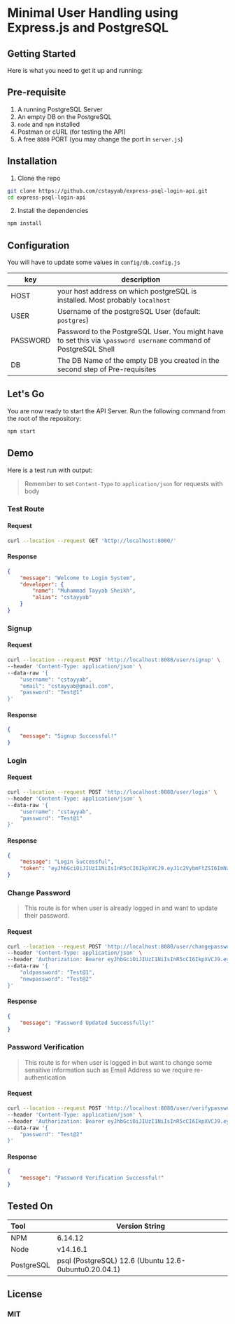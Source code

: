 # Minimal User Handling using Express.js and PostgreSQL

## Getting Started
Here is what you need to get it up and running:

## Pre-requisite
1. A running PostgreSQL Server
2. An empty DB on the PostgreSQL
3. `node` and `npm` installed
4. Postman or cURL (for testing the API)
5. A free `8080` PORT (you may change the port in `server.js`)

## Installation
1. Clone the repo

```bash
git clone https://github.com/cstayyab/express-psql-login-api.git
cd express-psql-login-api
```
2. Install the dependencies

```bash
npm install
```
## Configuration
You will have to update some values in `config/db.config.js`

|key|description|
|---|-----------|
|HOST| your host address on which postgreSQL is installed. Most probably `localhost`|
|USER| Username of the postgreSQL User (default: `postgres`)|
|PASSWORD|Password to the PostgreSQL User. You might have to set this via `\password username` command of PostgreSQL Shell|
|DB| The DB Name of the empty DB you created in the second step of Pre-requisites|

## Let's Go
You are now ready to start the API Server. Run the following command from the root of the repository:

```bash
npm start
```

## Demo
Here is a test run with output:
> Remember to set `Content-Type` to `application/json` for requests with body

### Test Route

#### Request

```bash
curl --location --request GET 'http://localhost:8080/'
```
#### Response

```json
{
    "message": "Welcome to Login System",
    "developer": {
        "name": "Muhammad Tayyab Sheikh",
        "alias": "cstayyab"
    }
}
```

### Signup

#### Request
```bash
curl --location --request POST 'http://localhost:8080/user/signup' \
--header 'Content-Type: application/json' \
--data-raw '{
    "username": "cstayyab",
    "email": "cstayyab@gmail.com",
    "password": "Test@1"
}'
```

#### Response 
```json
{
    "message": "Signup Successful!"
}
```

### Login

#### Request
```bash
curl --location --request POST 'http://localhost:8080/user/login' \
--header 'Content-Type: application/json' \
--data-raw '{
    "username": "cstayyab",
    "password": "Test@1"
}'
```

#### Response
```json
{
    "message": "Login Successful",
    "token": "eyJhbGciOiJIUzI1NiIsInR5cCI6IkpXVCJ9.eyJ1c2VybmFtZSI6ImNzdGF5eWFiIiwiZW1haWwiOiJjc3RheXlhYkBnbWFpbC5jb20iLCJpYXQiOjE2MTk0MDcwMTl9.AdPWIFeT0W89lUO85e9jyqJRqxV9ac7mJ4sdqmvPWQA"
}
```

### Change Password
> This route is for when user is already logged in and want to update their password.

#### Request
```bash
curl --location --request POST 'http://localhost:8080/user/changepassword' \
--header 'Content-Type: application/json' \
--header 'Authorization: Bearer eyJhbGciOiJIUzI1NiIsInR5cCI6IkpXVCJ9.eyJ1c2VybmFtZSI6ImNzdGF5eWFiIiwiZW1haWwiOiJjc3RheXlhYkBnbWFpbC5jb20iLCJpYXQiOjE2MTk0MDcwMTl9.AdPWIFeT0W89lUO85e9jyqJRqxV9ac7mJ4sdqmvPWQA' \
--data-raw '{
    "oldpassword": "Test@1",
    "newpassword": "Test@2"
}'
```

#### Response
```json
{
    "message": "Password Updated Successfully!"
}
```

### Password Verification
>This route is for when user is logged in but want to change some sensitive information such as Email Address so we require re-authentication

#### Request
```bash
curl --location --request POST 'http://localhost:8080/user/verifypassword' \
--header 'Content-Type: application/json' \
--header 'Authorization: Bearer eyJhbGciOiJIUzI1NiIsInR5cCI6IkpXVCJ9.eyJ1c2VybmFtZSI6ImNzdGF5eWFiIiwiZW1haWwiOiJjc3RheXlhYkBnbWFpbC5jb20iLCJpYXQiOjE2MTk0MDcwMTl9.AdPWIFeT0W89lUO85e9jyqJRqxV9ac7mJ4sdqmvPWQA' \
--data-raw '{
    "password": "Test@2"
}'
```
#### Response

```json
{
    "message": "Password Verification Successful!"
}
```

## Tested On
|Tool|Version String|
|:--|-------|
|NPM|6.14.12|
|Node|v14.16.1|
|PostgreSQL|psql (PostgreSQL) 12.6 (Ubuntu 12.6-0ubuntu0.20.04.1)|

## License
### MIT
